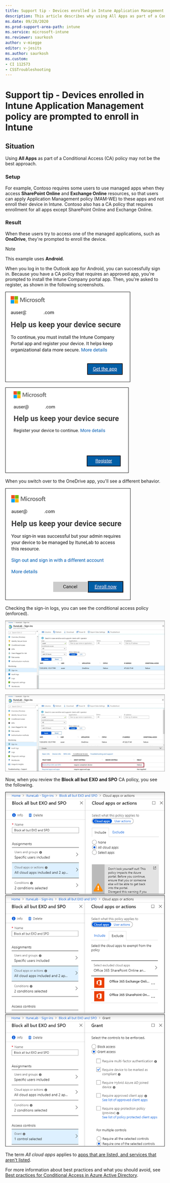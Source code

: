 ```yaml
---
title: Support tip - Devices enrolled in Intune Application Management policy are prompted to enroll into Intune
description: This article describes why using All Apps as part of a Conditional Access (CA) policy may not be the best approach.
ms.date: 09/28/2020
ms.prod-support-area-path: intune
ms.service: microsoft-intune
ms.reviewer: saurkosh
author: v-miegge
editor: v-jesits
ms.author: saurkosh
ms.custom: 
- CI 112573
- CSSTroubleshooting
---
```


# Support tip - Devices enrolled in Intune Application Management policy are prompted to enroll in Intune

## Situation

Using **All Apps** as part of a Conditional Access (CA) policy may not be the best approach.

### Setup

For example, Contoso requires some users to use managed apps when they access **SharePoint Online** and **Exchange Online** resources, so that users can apply Application Management policy (MAM-WE) to these apps and not enroll their device in Intune. Contoso also has a CA policy that requires enrollment for all apps except SharePoint Online and Exchange Online.  

### Result

When these users try to access one of the managed applications, such as **OneDrive**, they're prompted to enroll the device.

> [!NOTE]
> This example uses **Android**.

When you log in to the Outlook app for Android, you can successfully sign in. Because you have a CA policy that requires an approved app, you're prompted to install the Intune Company portal app. Then, you're asked to register, as shown in the following screenshots.

![The user is prompted to install the app](./media/device-enroll-intune-app-management-error/intune-enroll-user-prompted-to-install-app.png)

![The device must be registered with Azure](./media/device-enroll-intune-app-management-error/intune-enroll-device-registered-with-azure.png)
  
When you switch over to the OneDrive app, you'll see a different behavior.

![Prompted to enroll, not register](./media/device-enroll-intune-app-management-error/intune-enroll-not-register.png)

Checking the sign-in logs, you can see the conditional access policy (enforced).

 ![The sign-in logs page](./media/device-enroll-intune-app-management-error/intune-enroll-sign-in-logs.png)

 ![Conditional Access policy](./media/device-enroll-intune-app-management-error/intune-enroll-conditional-access-policy.png)

Now, when you review the **Block all but EXO and SPO** CA policy, you see the following.

![Cloud apps or actions page - Includes](./media/device-enroll-intune-app-management-error/intune-enroll-block-all-but-exo-spo-include.png)
![Cloud apps or actions page - Excludes](./media/device-enroll-intune-app-management-error/intune-enroll-block-all-but-exo-spo-exclude.png)
![Cloud apps or actions page - Grant access](./media/device-enroll-intune-app-management-error/intune-enroll-block-all-but-exo-spo-grant-access.png)

The term *All cloud apps* applies to [apps that are listed, and services that aren't listed](https://docs.microsoft.com/azure/active-directory/conditional-access/concept-conditional-access-cloud-apps).

For more information about best practices and what you should avoid, see [Best practices for Conditional Access in Azure Active Directory](https://docs.microsoft.com/azure/active-directory/conditional-access/best-practices#what-you-should-avoid-doing).
